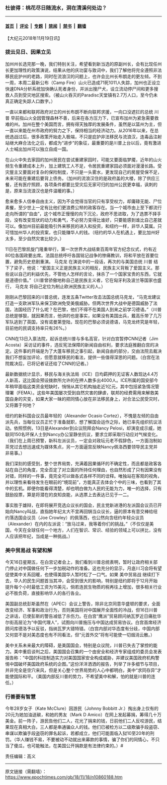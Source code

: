 ### 杜彼得：桃花尽日随流水，洞在清溪何处边？

---

#### [首页](../../../..?n10860188) &nbsp;|&nbsp; [评论](../../../../../epoch-comment?n10860188) &nbsp;|&nbsp; [专题](../../../../../epoch-special?n10860188) &nbsp;|&nbsp; [禁闻](../../../../../epoch-news?n10860188) &nbsp;|&nbsp; [禁书](../../../../../books?n10860188) &nbsp;|&nbsp; [翻墙](https://github.com/gfw-breaker/nogfw/blob/master/README.md?n10860188)


<div class="post_content" id="artbody" itemprop="articleBody">
 <!-- article content begin -->
 <p>
  【大纪元2018年11月19日讯】
 </p>
 <h3>
  拨云见日、因果立见
 </h3>
 <p>
  加州州长选完那一晚，我们特别关注，希望看到新当选的原副州长，会有比现任州长更加理性的政策演说，结果从他的庆功宴与致词中，我们了解他将完全遵照非法移民庇护州的老路，同时在流浪汉的问题上，也许会比州长布朗走的更左倾。不到一周，本周二最新公布（Camp Fire）山火已造成71死1011人失踪，加州也正设立快速DNA分析系统加快确认死者身份，并派出搜尸犬，设立流动停尸间和更多搜救人员到受灾地区搜索。（被山火吞灭的Paradisc天堂镇有2.7万人口，至今仍未真正确定失踪人口数字。）
 </p>
 <p>
  一直以来都和联邦政府对立的州长布朗不断向联邦求援，一向口没遮拦的总统
  <ok href="https://www.epochtimes.com/gb/tag/%E5%B7%9D%E6%99%AE.html">
   川普
  </ok>
  早前指山火全因管理森林不善，后来在各方压力下，已宣布加州为紧急需要救难的州。加州在整个美国而言，拥有得天独厚的发展条件，虽然是以篮州为主，但一直以来能在州市政府的努力之下，保持相当的经济动力。从2016年以来，在总统选战过后，很多政策开始走入极端，不只是庇护非法移民与流浪汉，连毒品注射站继大麻合法化之后，都成为“进步”的象征，最重要的是川普上台以后，竟有激进人士喊出加州可以独立自成一国。
 </p>
 <p>
  在山火中失去家园的加州居民在尝试重建家园时，可能又要面临梦魇，近年的山火频生令重建成本上升，加上建筑工人不足，令居民重建家园必须面对漫漫长路。受灾屋主又要面对复杂的保险制度，不只是一头雾水，更发现自己的房屋受保不足，未来可能在重建后要背上债务。（加州的流浪汉住的是政府盖的大楼，除了供应三餐，还有医疗照顾，各项条件都要比受灾后无家可归的加州公民更幸福，讽刺的是，原来当流浪汉也是件温暖的事。）
 </p>
 <p>
  愈来愈多人信奉自由主义，因为不会觉得当官的只有享受权力，却庸碌无能、尸位素餐，至少世上一定有比他们更浪费公帑的政客存在。当一个城市由上至下都流行走向所谓的“自由”，这个城市正慢慢的向下沉沦，政府不思进取，为了选票不择手段，没有改变现状的动力和勇气，不必努力变得比谁好，只要能感到谁比自己差就可以。像加州目前最能吸引外来移民的进入和投资，和纽约一样，非华人莫属。只可惜加州华人的投资案，也只能赚华人的钱。（纽约的华人在机遇上，要比加州好太多，至少自然灾害比较少。）
 </p>
 <p>
  11日在巴黎凯旋门隆重举行，第一次世界大战结束百周年官方纪念仪式，约有近80位各国政要出席。法国总统呼吁各国铭记战争的惨痛教训，将和平放在首要位置，避免历史悲剧重演。
  <ok href="https://www.epochtimes.com/gb/tag/%E9%A9%AC%E5%85%8B%E9%BE%99.html">
   马克龙
  </ok>
  在演说中的一段话，再次的与美国总统
  <ok href="https://www.epochtimes.com/gb/tag/%E5%B7%9D%E6%99%AE.html">
   川普
  </ok>
  结下了梁子，他说：“爱国主义正是民族主义的相反，民族主义背叛了爱国主义。那些说以自己的利益优先，不管他人怎样的言论，抹杀了一个国家宝贵的东西，它就是道德价值。”（川普曾骄傲地称自己是民族主义者，它在匈牙利及波兰等国家也盛行，
  <ok href="https://www.epochtimes.com/gb/tag/%E9%A9%AC%E5%85%8B%E9%BE%99.html">
   马克龙
  </ok>
  将自己定位为制止欧洲民族主义的人。）
 </p>
 <p>
  刚刚从巴黎回来的川普总统，连发五条Twitter攻击法国总统马克龙，“马克龙建议打造一支欧洲军队来保卫欧洲免受美俄威胁。但两次世界大战中是德国威胁了法国，法国经历了什么呢？在巴黎，他们不得不在美国人到来之前学习德语。”（川普总统是够狠，就因果而言，他讲的也是事实，如果没有美国出兵，戴高乐带了几万军队逃到了英国，没有诺曼第登陆，现在的巴黎必须说德语，马克龙终究是年轻，目前他的民调支持率只有26%。）
 </p>
 <p>
  CNN在13日入禀法院，起诉总统川普与多名高官，针对白宫暂停CNN记者（Jim Acosta）采访证的事件，违反宪法保障的新闻自由权利，要求法庭推翻白宫的决定。这件事的开端是为了大蓬车移民之事引起，新闻自由的部分，交由法院去裁决我们不想妄加评论，但愿意就移民的看法，提供一些值得深思的问题。（白宫在法院裁决后，已将记者证还给了CNN的记者。）
 </p>
 <p>
  最新数据统计显示，移民与海关执法局（ICE）日均羁押的无证客人数现达4.4万人新高，这比国会预设拨款所允许的在押人数多出4000人。ICE所属的国安部今年稍早面临这类资金短缺时，悄悄从其它机构抽走近1亿元，其中包括紧急情况管理署（FEMA）。这些年美国屡次受到自然灾害的肆虐，联邦的经费需用来解救美国自身的灾变，如果大家一昧的把同情心放在非法移民身上，对合法公民受灾时，又将置于何地？
 </p>
 <p>
  纽约的新科国会议员最年轻的（Alexander Ocasio Cortez），不愧是左倾的自由派先兵，当每位议员正忙于准备就职，想了解国会运作之际，她已率先组织抗议活动。依照惯例，13日是Alexander到众议院拜会Nancy Pelosi，却演变成示威，她联同150名环保人士到Nancy办公室静坐抗议，要求立即采取行动应对气候变化。（我们在上周已预警，新科左派议员，一定会对政坛元老不假辞色，一方面泡制如茶党过去想迅速成为媒体焦点，另一方面逼宫反映Nancy佩洛西要领导民主党并非易事。）
 </p>
 <p>
  我们深刻的感受到，整个世界局势，充满着因果循环的不确定性，而且都是政客各站在自己的角度，完全否定了对立面的所持任何理由，也自然形成了只有因果没有对错，同样的一件事，竟完全可以做各式各样不同的诠释。唯独站在客观的视角，并以理性来看待发生在眼前的“境现前”，方能真正去体会个中的三味，也看到了其中的玄机。即便你能看得清楚，却也明白做为人民的无能为力，唯一的选择，只有鼓励投票，算是将潜在的良知良能，从选票上去表达已见于一二。
 </p>
 <p>
  事实胜于雄辩，在即将展开竞选众议长的国会，民主党新进港的左派国会议员已开始向Nancy叫战，直指她年纪太大不宜再回锅当众议长，逼的原本有意交棒给纽约落选国会议员（Joe Crowley）的佩落西，也公然向含纽约年轻众议员（Alexander）在内的左派说：“放马过来，我等着你们的挑战。”（不仅仅是美国，今天在全球任何一个地方，人们在智识、常识、经验的领域上可以拼比，没有人应该把年纪，当成是一种挑战。）
 </p>
 <h3>
  <ok href="https://www.epochtimes.com/gb/tag/%E7%BE%8E%E4%B8%AD%E8%B4%B8%E6%98%93%E6%88%98.html">
   美中贸易战
  </ok>
  有望和解
 </h3>
 <p>
  今天16日星期五，在白宫记者会上，我们看到川普总统表明，暂时让政府相关部门停止对中国做任何下一步加税动作的准备。这也充分的显示，月底川习会将有望促使美中关系回暖，也使得美国华人暂时松了一口气。如果
  <ok href="https://www.epochtimes.com/gb/tag/%E7%BE%8E%E4%B8%AD%E8%B4%B8%E6%98%93%E6%88%98.html">
   美中贸易战
  </ok>
  继续打下去，华人的民生问题首当其冲，会受到很大的影响，特别是纽约即将于12月开始提升每个小时最低工资为15美元，倘若连民生物质的税再往上增加，很多相关行业必不胜负荷，直接影响华人的各行各业。
 </p>
 <p>
  美国副总统彭斯虽然在（APEC）会议上警告，除非北京同意华盛顿的要求，全面改变经济、军事和政治行为，否则美国将对中国展开全面性的冷战，但16日川普之讲话，已使彭斯的警告减低了杀伤力。在白宫“鹰派”贸易顾问纳瓦罗近日痛批华尔街高层沦为“中国代理人”，试图向川普施压与中国达成贸易协议。白宫首席经济顾问库德洛予以反驳，指纳瓦罗大错特错。（白宫内部对华态度有分歧，中国内部又何尝不是对美态度也有不同看法，但“元首外交”将有可能使一切烟消云散。）
 </p>
 <p>
  美中关系未来最大的障碍，是美国国会，特别是众议院，川普已失去了掌控的能力。美中重启谈判之后，美国国会召集的一个由安全和经济专家组成的委员会发表报告称：“中国的科技制造实力对美国国家安全构成威胁，并建议美国政府机构警惕中国破坏美国政府系统的企图。”这份洋洋洒洒的报告，列举了许多细节与项目，并非完全是空穴来风，但是关心整个世界局势的人心中都明白，美中“求同存异”才能使国际和平。（美国内部反川普的势力，不希望美中和解，怕的就是川普的连任。）
 </p>
 <h3>
  行善要有智慧
 </h3>
 <p>
  今年28岁女子（Kate McClure）因游民（Johnny Bobbitt Jr.）掏出身上仅有的20元为她加油送碳，和她的男友（Mark D Amico）在网上发起募捐，筹得几十万美金。前一阵子，游民告他们二人，花光了捐来的钱，日前他们二人反咬游民，结果现在真相大白，三人都是串通骗众人的钱。他们已被检方以二级欺骗手段盗窃、串谋以欺骗手段盗窃的罪名起诉，若都成立，他们可能面临入狱10至20年的刑罚。（华人赚钱不易，不要被动不动就出来募款的事情，骗了你们的同情心，不只当了傻瓜，也可能触法，在美国公开捐款是有法律约束的。）#
 </p>
 <p>
  责任编辑：高义
 </p>
 <!-- article content end -->
 <div id="below_article_ad">
 </div>
</div>


---

原文链接（需翻墙）：https://www.epochtimes.com/gb/18/11/18/n10860188.htm